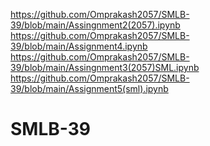 https://github.com/Omprakash2057/SMLB-39/blob/main/Assingnment2(2057).ipynb
https://github.com/Omprakash2057/SMLB-39/blob/main/Assignment4.ipynb
https://github.com/Omprakash2057/SMLB-39/blob/main/Assingnment3(2057)SML.ipynb
https://github.com/Omprakash2057/SMLB-39/blob/main/Assignment5(sml).ipynb
# SMLB-39

